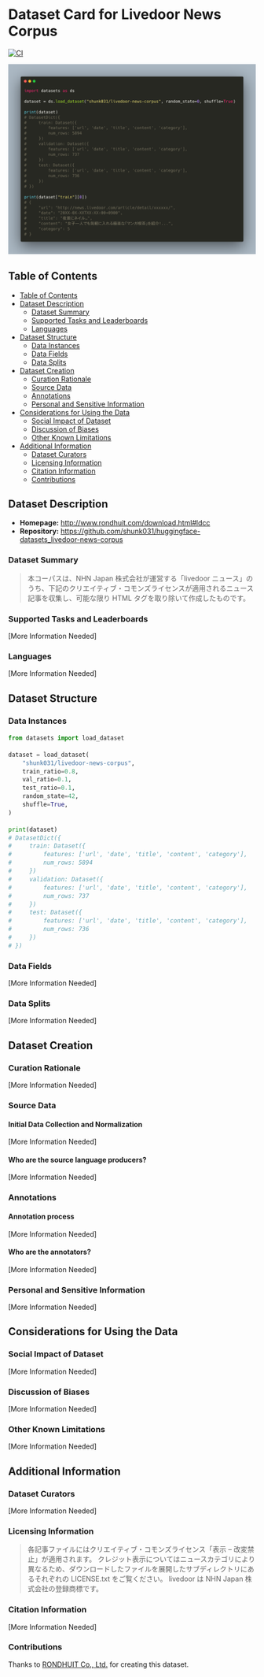 # Dataset Card for Livedoor News Corpus

[![CI](https://github.com/shunk031/huggingface-datasets_livedoor-news-corpus/actions/workflows/ci.yaml/badge.svg)](https://github.com/shunk031/huggingface-datasets_livedoor-news-corpus/actions/workflows/ci.yaml)

![](https://raw.githubusercontent.com/shunk031/huggingface-datasets_livedoor-news-corpus/add-screenshot/.github/code-example.png)

## Table of Contents
- [Table of Contents](#table-of-contents)
- [Dataset Description](#dataset-description)
  - [Dataset Summary](#dataset-summary)
  - [Supported Tasks and Leaderboards](#supported-tasks-and-leaderboards)
  - [Languages](#languages)
- [Dataset Structure](#dataset-structure)
  - [Data Instances](#data-instances)
  - [Data Fields](#data-fields)
  - [Data Splits](#data-splits)
- [Dataset Creation](#dataset-creation)
  - [Curation Rationale](#curation-rationale)
  - [Source Data](#source-data)
  - [Annotations](#annotations)
  - [Personal and Sensitive Information](#personal-and-sensitive-information)
- [Considerations for Using the Data](#considerations-for-using-the-data)
  - [Social Impact of Dataset](#social-impact-of-dataset)
  - [Discussion of Biases](#discussion-of-biases)
  - [Other Known Limitations](#other-known-limitations)
- [Additional Information](#additional-information)
  - [Dataset Curators](#dataset-curators)
  - [Licensing Information](#licensing-information)
  - [Citation Information](#citation-information)
  - [Contributions](#contributions)

## Dataset Description

- **Homepage:** http://www.rondhuit.com/download.html#ldcc
- **Repository:** https://github.com/shunk031/huggingface-datasets_livedoor-news-corpus

### Dataset Summary

> 本コーパスは、NHN Japan 株式会社が運営する「livedoor ニュース」のうち、下記のクリエイティブ・コモンズライセンスが適用されるニュース記事を収集し、可能な限り HTML タグを取り除いて作成したものです。

### Supported Tasks and Leaderboards

[More Information Needed]

### Languages

[More Information Needed]

## Dataset Structure

### Data Instances

```python
from datasets import load_dataset

dataset = load_dataset(
    "shunk031/livedoor-news-corpus", 
    train_ratio=0.8,
    val_ratio=0.1,
    test_ratio=0.1,
    random_state=42, 
    shuffle=True,
)

print(dataset)
# DatasetDict({
#     train: Dataset({
#         features: ['url', 'date', 'title', 'content', 'category'],
#         num_rows: 5894
#     })
#     validation: Dataset({
#         features: ['url', 'date', 'title', 'content', 'category'],
#         num_rows: 737
#     })
#     test: Dataset({
#         features: ['url', 'date', 'title', 'content', 'category'],
#         num_rows: 736
#     })
# })
```

### Data Fields

[More Information Needed]

### Data Splits

[More Information Needed]

## Dataset Creation

### Curation Rationale

[More Information Needed]

### Source Data

#### Initial Data Collection and Normalization

[More Information Needed]

#### Who are the source language producers?

[More Information Needed]

### Annotations

#### Annotation process

[More Information Needed]

#### Who are the annotators?

[More Information Needed]

### Personal and Sensitive Information

[More Information Needed]

## Considerations for Using the Data

### Social Impact of Dataset

[More Information Needed]

### Discussion of Biases

[More Information Needed]

### Other Known Limitations

[More Information Needed]

## Additional Information

### Dataset Curators

[More Information Needed]

### Licensing Information

> 各記事ファイルにはクリエイティブ・コモンズライセンス「表示 – 改変禁止」が適用されます。 クレジット表示についてはニュースカテゴリにより異なるため、ダウンロードしたファイルを展開したサブディレクトリにあるそれぞれの LICENSE.txt をご覧ください。 livedoor は NHN Japan 株式会社の登録商標です。

### Citation Information

[More Information Needed]

### Contributions

Thanks to [RONDHUIT Co., Ltd.](https://www.rondhuit.com/) for creating this dataset.
